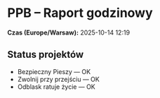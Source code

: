 # PPB – Raport godzinowy
**Czas (Europe/Warsaw):** 2025-10-14 12:19

## Status projektów
- Bezpieczny Pieszy — OK
- Zwolnij przy przejściu — OK
- Odblask ratuje życie — OK

